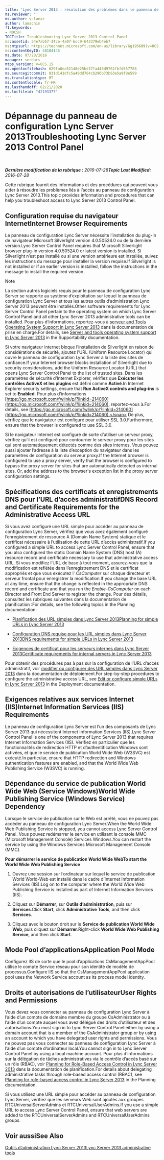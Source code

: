 ```yaml
---
title: 'Lync Server 2013 : résolution des problèmes dans le panneau de configuration Lync Server 2013'
ms.reviewer: ''
ms.author: v-lanac
author: lanachin
f1.keywords:
- NOCSH
TOCTitle: Troubleshooting Lync Server 2013 Control Panel
ms:assetid: 54e7ab57-34ce-4a07-bcc9-643379eb4eb7
ms:mtpsurl: https://technet.microsoft.com/en-us/library/Gg195689(v=OCS.15)
ms:contentKeyID: 48184145
ms.date: 07/28/2016
manager: serdars
mtps_version: v=OCS.15
ms.openlocfilehash: 629fa8ea52148e25bd37fa448d9762fbfd557788
ms.sourcegitcommit: 831d141dfc5a49dd764cb296b73b63e5a9f8e599
ms.translationtype: MT
ms.contentlocale: fr-FR
ms.lasthandoff: 02/21/2020
ms.locfileid: "42193377"
---
```

<div data-xmlns="http://www.w3.org/1999/xhtml">

<div class="topic" data-xmlns="http://www.w3.org/1999/xhtml" data-msxsl="urn:schemas-microsoft-com:xslt" data-cs="https://msdn.microsoft.com/">

<div data-asp="https://msdn2.microsoft.com/asp">

# <a name="troubleshooting-lync-server-2013-control-panel"></a><span data-ttu-id="1a13b-102">Dépannage du panneau de configuration Lync Server 2013</span><span class="sxs-lookup"><span data-stu-id="1a13b-102">Troubleshooting Lync Server 2013 Control Panel</span></span>

</div>

<div id="mainSection">

<div id="mainBody">

<span> </span>

<span data-ttu-id="1a13b-103">_**Dernière modification de la rubrique :** 2016-07-28_</span><span class="sxs-lookup"><span data-stu-id="1a13b-103">_**Topic Last Modified:** 2016-07-28_</span></span>

<span data-ttu-id="1a13b-104">Cette rubrique fournit des informations et des procédures qui peuvent vous aider à résoudre les problèmes liés à l’accès au panneau de configuration Lync Server 2013.</span><span class="sxs-lookup"><span data-stu-id="1a13b-104">This topic provides information and procedures that can help you troubleshoot access to Lync Server 2013 Control Panel.</span></span>

<div>

## <a name="internet-browser-requirements"></a><span data-ttu-id="1a13b-105">Configuration requise du navigateur Internet</span><span class="sxs-lookup"><span data-stu-id="1a13b-105">Internet Browser Requirements</span></span>

<span data-ttu-id="1a13b-106">Le panneau de configuration Lync Server nécessite l’installation du plug-in de navigateur Microsoft Silverlight version 4.0.50524.0 ou de la dernière version.</span><span class="sxs-lookup"><span data-stu-id="1a13b-106">Lync Server Control Panel requires that Microsoft Silverlight browser plug-in version 4.0.50524.0 or latest version is installed.</span></span> <span data-ttu-id="1a13b-107">Si Silverlight n’est pas installé ou si une version antérieure est installée, suivez les instructions du message pour installer la version requise.</span><span class="sxs-lookup"><span data-stu-id="1a13b-107">If Silverlight is not installed or if an earlier version is installed, follow the instructions in the message to install the required version.</span></span>

<div>


> [!NOTE]  
> <span data-ttu-id="1a13b-108">La section autres logiciels requis pour le panneau de configuration Lync Server se rapporte au système d’exploitation sur lequel le panneau de configuration Lync Server et tous les autres outils d’administration Lync Server 2013 peuvent être installés.</span><span class="sxs-lookup"><span data-stu-id="1a13b-108">Other software requirements for Lync Server Control Panel pertain to the operating system on which Lync Server Control Panel and all other Lync Server 2013 administrative tools can be installed.</span></span> <span data-ttu-id="1a13b-109">Pour plus d’informations, reportez-vous à <A href="lync-server-2013-server-and-tools-operating-system-support.md">serveur and Tools Operating System Support in Lync Server 2013</A> dans la documentation de prise en charge.</span><span class="sxs-lookup"><span data-stu-id="1a13b-109">For details, see <A href="lync-server-2013-server-and-tools-operating-system-support.md">Server and tools operating system support in Lync Server 2013</A> in the Supportability documentation.</span></span>



</div>

<span data-ttu-id="1a13b-110">Si votre navigateur Internet bloque l’installation de Silverlight en raison de considérations de sécurité, ajoutez l’URL (Uniform Resource Locator) qui ouvre le panneau de configuration Lync Server à la liste des sites de confiance.</span><span class="sxs-lookup"><span data-stu-id="1a13b-110">If your Internet browser blocks installation of Silverlight due to security considerations, add the Uniform Resource Locator (URL) that opens Lync Server Control Panel to the list of trusted sites.</span></span> <span data-ttu-id="1a13b-111">Dans les paramètres de sécurité d’Internet Explorer, vérifiez que **Exécuter les contrôles ActiveX et les plugins** est défini comme **Activé**.</span><span class="sxs-lookup"><span data-stu-id="1a13b-111">In Internet Explorer security settings, ensure that **Run ActiveX controls and plug-ins** is set to **Enabled**.</span></span> <span data-ttu-id="1a13b-112">Pour plus d’informations [https://go.microsoft.com/fwlink/p/?linkId=214060](https://go.microsoft.com/fwlink/p/?linkid=214060), reportez-vous à.</span><span class="sxs-lookup"><span data-stu-id="1a13b-112">For details, see [https://go.microsoft.com/fwlink/p/?linkId=214060](https://go.microsoft.com/fwlink/p/?linkid=214060).</span></span> <span data-ttu-id="1a13b-113">De plus, vérifiez que le navigateur est configuré pour utiliser SSL 3.0.</span><span class="sxs-lookup"><span data-stu-id="1a13b-113">Furthermore, ensure that the browser is configured to use SSL 3.0.</span></span>

<span data-ttu-id="1a13b-p104">Si le navigateur Internet est configuré de sorte d’utiliser un serveur proxy, vérifiez qu’il est configuré pour contourner le serveur proxy pour les sites qui sont automatiquement détectés comme des sites internes. Vous pouvez aussi ajouter l’adresse à la liste d’exception du navigateur dans les paramètres de configuration du serveur proxy.</span><span class="sxs-lookup"><span data-stu-id="1a13b-p104">If the Internet browser is configured to use a proxy server, verify that the browser is configured to bypass the proxy server for sites that are automatically detected as internal sites. Or, add the address to the browser's exception list in the proxy server configuration settings.</span></span>

</div>

<div>

## <a name="dns-record-and-certificate-requirements-for-the-administrative-access-url"></a><span data-ttu-id="1a13b-116">Spécifications des certificats et enregistrements DNS pour l’URL d’accès administratif</span><span class="sxs-lookup"><span data-stu-id="1a13b-116">DNS Record and Certificate Requirements for the Administrative Access URL</span></span>

<span data-ttu-id="1a13b-117">Si vous avez configuré une URL simple pour accéder au panneau de configuration Lync Server, vérifiez que vous avez également configuré l’enregistrement de ressource A (Domain Name System) statique et le certificat nécessaire à l’utilisation de cette URL d’accès administratif.</span><span class="sxs-lookup"><span data-stu-id="1a13b-117">If you configured a simple URL to access Lync Server Control Panel, ensure that you also configured the static Domain Name System (DNS) host (A) resource record and certificate necessary to use that administrative access URL.</span></span> <span data-ttu-id="1a13b-118">Si vous modifiez l’URL de base à tout moment, assurez-vous que la modification est reflétée dans l’enregistrement DNS et le certificat appropriés et que vous exécutez l' *CsComputer* sur chaque directeur et serveur frontal pour enregistrer la modification.</span><span class="sxs-lookup"><span data-stu-id="1a13b-118">If you change the base URL at any time, ensure that the change is reflected in the appropriate DNS record and certificate and that you run the *Enable-CsComputer* on each Director and Front End Server to register the change.</span></span> <span data-ttu-id="1a13b-119">Pour des détails, consultez les rubriques suivantes dans la documentation de planification :</span><span class="sxs-lookup"><span data-stu-id="1a13b-119">For details, see the following topics in the Planning documentation:</span></span>

  - [<span data-ttu-id="1a13b-120">Planification des URL simples dans Lync Server 2013</span><span class="sxs-lookup"><span data-stu-id="1a13b-120">Planning for simple URLs in Lync Server 2013</span></span>](lync-server-2013-planning-for-simple-urls.md)

  - [<span data-ttu-id="1a13b-121">Configuration DNS requise pour les URL simples dans Lync Server 2013</span><span class="sxs-lookup"><span data-stu-id="1a13b-121">DNS requirements for simple URLs in Lync Server 2013</span></span>](lync-server-2013-dns-requirements-for-simple-urls.md)

  - [<span data-ttu-id="1a13b-122">Exigences de certificat pour les serveurs internes dans Lync Server 2013</span><span class="sxs-lookup"><span data-stu-id="1a13b-122">Certificate requirements for internal servers in Lync Server 2013</span></span>](lync-server-2013-certificate-requirements-for-internal-servers.md)

<span data-ttu-id="1a13b-123">Pour obtenir des procédures pas à pas sur la configuration de l’URL d’accès administratif, voir [modifier ou configurer des URL simples dans Lync Server 2013](lync-server-2013-edit-or-configure-simple-urls.md) dans la documentation de déploiement.</span><span class="sxs-lookup"><span data-stu-id="1a13b-123">For step-by-step procedures to configure the administrative access URL, see [Edit or configure simple URLs in Lync Server 2013](lync-server-2013-edit-or-configure-simple-urls.md) in the Deployment documentation.</span></span>

</div>

<div>

## <a name="internet-information-services-iis-requirements"></a><span data-ttu-id="1a13b-124">Exigences relatives aux services Internet (IIS)</span><span class="sxs-lookup"><span data-stu-id="1a13b-124">Internet Information Services (IIS) Requirements</span></span>

<span data-ttu-id="1a13b-125">Le panneau de configuration Lync Server est l’un des composants de Lync Server 2013 qui nécessitent Internet Information Services (IIS).</span><span class="sxs-lookup"><span data-stu-id="1a13b-125">Lync Server Control Panel is one of the components of Lync Server 2013 that requires Internet Information Services (IIS).</span></span> <span data-ttu-id="1a13b-126">Vérifiez en particulier que les fonctionnalités de redirection HTTP et d’authentification Windows sont activées, et que le service de publication World Wide Web (W3SVC) est exécuté.</span><span class="sxs-lookup"><span data-stu-id="1a13b-126">In particular, ensure that HTTP redirection and Windows authentication features are enabled, and that the World Wide Web Publishing Service (W3SVC) is running.</span></span>

<div>

## <a name="world-wide-publishing-service-windows-service-dependency"></a><span data-ttu-id="1a13b-127">Dépendance du service de publication World Wide Web (Service Windows)</span><span class="sxs-lookup"><span data-stu-id="1a13b-127">World Wide Publishing Service (Windows Service) Dependency</span></span>

<span data-ttu-id="1a13b-128">Lorsque le service de publication sur le Web est arrêté, vous ne pouvez pas accéder au panneau de configuration Lync Server.</span><span class="sxs-lookup"><span data-stu-id="1a13b-128">When the World Wide Web Publishing Service is stopped, you cannot access Lync Server Control Panel.</span></span> <span data-ttu-id="1a13b-129">Vous pouvez redémarrer le service en utilisant la console MMC (Microsoft Management Console) Services Windows.</span><span class="sxs-lookup"><span data-stu-id="1a13b-129">You can restart the service by using the Windows Services Microsoft Management Console (MMC).</span></span>

<span data-ttu-id="1a13b-130">**Pour démarrer le service de publication World Wide Web**</span><span class="sxs-lookup"><span data-stu-id="1a13b-130">**To start the World Wide Web Publishing Service**</span></span>

1.  <span data-ttu-id="1a13b-131">Ouvrez une session sur l’ordinateur sur lequel le service de publication World World-Web est installé dans le cadre d’Internet Information Services (IIS).</span><span class="sxs-lookup"><span data-stu-id="1a13b-131">Log on to the computer where the World Wide Web Publishing Service is installed as part of Internet Information Services (IIS).</span></span>

2.  <span data-ttu-id="1a13b-132">Cliquez sur **Démarrer**, sur **Outils d’administration**, puis sur **Services**.</span><span class="sxs-lookup"><span data-stu-id="1a13b-132">Click **Start**, click **Administrative Tools**, and then click **Services**.</span></span>

3.  <span data-ttu-id="1a13b-133">Cliquez avec le bouton droit sur le **Service de publication World Wide Web**, puis cliquez sur **Démarrer**.</span><span class="sxs-lookup"><span data-stu-id="1a13b-133">Right-click **World Wide Web Publishing Service**, and then click **Start**.</span></span>

</div>

<div>

## <a name="application-pool-mode"></a><span data-ttu-id="1a13b-134">Mode Pool d’applications</span><span class="sxs-lookup"><span data-stu-id="1a13b-134">Application Pool Mode</span></span>

<span data-ttu-id="1a13b-135">Configurez IIS de sorte que le pool d’applications CsManagementAppPool utilise le compte Service réseau pour son identité de modèle de processus.</span><span class="sxs-lookup"><span data-stu-id="1a13b-135">Configure IIS so that the CsManagementAppPool application pool uses the Network Service account as its process model identity.</span></span>

</div>

</div>

<div>

## <a name="user-rights-and-permissions"></a><span data-ttu-id="1a13b-136">Droits et autorisations de l’utilisateur</span><span class="sxs-lookup"><span data-stu-id="1a13b-136">User Rights and Permissions</span></span>

<span data-ttu-id="1a13b-137">Vous devez vous connecter au panneau de configuration Lync Server à l’aide d’un compte de domaine membre du groupe CsAdministrator ou à l’aide d’un compte auquel vous avez délégué des droits d’utilisateur et des autorisations.</span><span class="sxs-lookup"><span data-stu-id="1a13b-137">You must sign in to Lync Server Control Panel either by using a domain account that is a member of the CsAdministrator group or by using an account to which you have delegated user rights and permissions.</span></span> <span data-ttu-id="1a13b-138">Vous ne pouvez pas vous connecter au panneau de configuration Lync Server à l’aide d’un compte d’ordinateur local.</span><span class="sxs-lookup"><span data-stu-id="1a13b-138">You cannot sign in to Lync Server Control Panel by using a local machine account.</span></span> <span data-ttu-id="1a13b-139">Pour plus d’informations sur la délégation de tâches administratives via le contrôle d’accès basé sur un rôle (RBAC), voir [Planning for Role-Based Access Control in Lync Server 2013](lync-server-2013-planning-for-role-based-access-control.md) dans la documentation de planification.</span><span class="sxs-lookup"><span data-stu-id="1a13b-139">For details about delegating administrative tasks through role-based access control (RBAC), see [Planning for role-based access control in Lync Server 2013](lync-server-2013-planning-for-role-based-access-control.md) in the Planning documentation.</span></span>

<span data-ttu-id="1a13b-140">Si vous utilisez une URL simple pour accéder au panneau de configuration Lync Server, vérifiez que les serveurs Web sont ajoutés aux groupes RTCUniversalServerAdmins et RTCUniversalUserAdmins.</span><span class="sxs-lookup"><span data-stu-id="1a13b-140">If you use a simple URL to access Lync Server Control Panel, ensure that web servers are added to the RTCUniversalServerAdmins and RTCUniversalUserAdmins groups.</span></span>

</div>

<div>

## <a name="see-also"></a><span data-ttu-id="1a13b-141">Voir aussi</span><span class="sxs-lookup"><span data-stu-id="1a13b-141">See Also</span></span>


[<span data-ttu-id="1a13b-142">Outils d’administration Lync Server 2013</span><span class="sxs-lookup"><span data-stu-id="1a13b-142">Lync Server 2013 administrative tools</span></span>](lync-server-2013-lync-server-administrative-tools.md)  
  

</div>

</div>

<span> </span>

</div>

</div>

</div>

